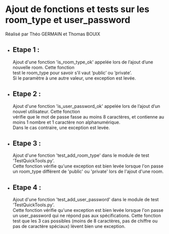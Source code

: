 <h1>Ajout de fonctions et tests sur les room_type et user_password</h1>
<p> Réalisé par Théo GERMAIN et Thomas BOUIX </p>
<ul>
  <li><h2>Etape 1 : </h2> Ajout d'une fonction 'is_room_type_ok' appelée lors de l’ajout d’une nouvelle room. Cette fonction <br /> test le room_type pour savoir s’il vaut ‘public’ ou ‘private’. <br />Si le paramètre à une autre valeur, une exception est  levée.</li>

  <li><h2>Etape 2 : </h2> Ajout d'une fonction 'is_user_password_ok' appelée lors de l’ajout d’un nouvel utilisateur. Cette fonction <br /> vérifie que le mot de passe fasse au moins 8 caractères, et contienne au moins 1 nombre et 1 caractère non alphanumérique.<br /> Dans le cas contraire, une exception est levée.</li>

  <li><h2>Etape 3 : </h2> Ajout d'une fonction 'test_add_room_type' dans le module de test 'TestQuickTools.py'. <br />Cette fonction vérifie qu'une exception est bien levée lorsque l'on passe un room_type différent de 'public' ou 'private' lors de l'ajout d'une room.</li>

  <li><h2>Etape 4 : </h2> Ajout d'une fonction 'test_add_user_password' dans le module de test 'TestQuickTools.py'. <br />Cette fonction vérifie qu'une exception est bien levée lorsque l'on passe un user_password qui ne répond pas aux spécifications. Cette fonction test que les 3 cas possibles (moins de 8 caractères, pas de chiffre ou pas de caractère spéciaux) lèvent bien une exception.</li>
</ul>
